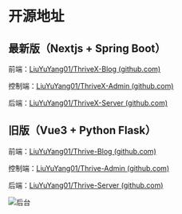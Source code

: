 # 开源地址

## 最新版（Nextjs + Spring Boot）

前端：[LiuYuYang01/ThriveX-Blog (github.com)](https://github.com/LiuYuYang01/ThriveX-Blog)

控制端：[LiuYuYang01/ThriveX-Admin (github.com)](https://github.com/LiuYuYang01/ThriveX-Admin)

后端：[LiuYuYang01/ThriveX-Server (github.com)](https://github.com/LiuYuYang01/ThriveX-Server)



## 旧版（Vue3 + Python Flask）

前端：[LiuYuYang01/Thrive-Blog (github.com)](https://github.com/LiuYuYang01/Thrive-Blog)

控制端：[LiuYuYang01/Thrive-Admin (github.com)](https://github.com/LiuYuYang01/Thrive-Admin)

后端：[LiuYuYang01/Thrive-Server (github.com)](https://github.com/LiuYuYang01/Thrive-Server)

![后台](https://bu.dusays.com/2024/09/17/66e96ca781d49.png)
